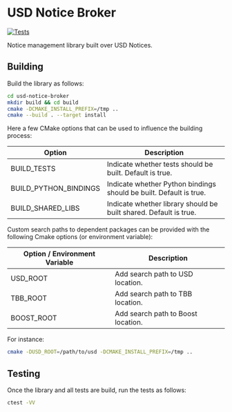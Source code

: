 # USD Notice Broker

[![Tests](https://github.com/wdas/usd-notice-broker/actions/workflows/test.yml/badge.svg?branch=prototype)](https://github.com/wdas/usd-notice-broker/actions/workflows/test.yml)

Notice management library built over USD Notices.

## Building

Build the library as follows:

```bash
cd usd-notice-broker
mkdir build && cd build
cmake -DCMAKE_INSTALL_PREFIX=/tmp ..
cmake --build . --target install
```

Here a few CMake options that can be used to influence the building process:

| Option                 | Description                                                         |
| ---------------------- | ------------------------------------------------------------------- |
| BUILD_TESTS            | Indicate whether tests should be built. Default is true.            |
| BUILD_PYTHON_BINDINGS  | Indicate whether Python bindings should be built. Default is true.  |
| BUILD_SHARED_LIBS      | Indicate whether library should be built shared. Default is true.   |

Custom search paths to dependent packages can be provided with the following
Cmake options (or environment variable):

| Option / Environment Variable  | Description                         |
| ------------------------------ | ----------------------------------- |
| USD_ROOT                       | Add search path to USD location.    |
| TBB_ROOT                       | Add search path to TBB location.    |
| BOOST_ROOT                     | Add search path to Boost location.  |

For instance:

```bash
cmake -DUSD_ROOT=/path/to/usd -DCMAKE_INSTALL_PREFIX=/tmp ..
```

## Testing

Once the library and all tests are build, run the tests as follows:

```bash
ctest -VV
```
